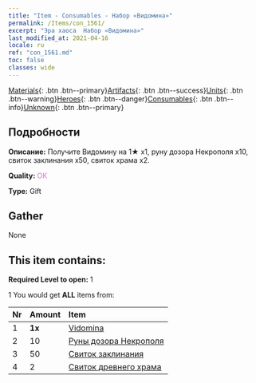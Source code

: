 ```yaml
---
title: "Item - Consumables - Набор «Видомина»"
permalink: /Items/con_1561/
excerpt: "Эра хаоса  Набор «Видомина»"
last_modified_at: 2021-04-16
locale: ru
ref: "con_1561.md"
toc: false
classes: wide
---
```

 [Materials](/ru/Items/){: .btn .btn--primary}[Artifacts](/ru/Items/Artifacts/){: .btn .btn--success}[Units](/ru/Items/Units/){: .btn .btn--warning}[Heroes](/ru/Items/Heroes/){: .btn .btn--danger}[Consumables](/ru/Items/Consumables/){: .btn .btn--info}[Unknown](/ru/Items/Unknown/){: .btn .btn--primary}

## Подробности
 **Описание:** Получите Видомину на 1★ x1, руну дозора Некрополя x10, свиток заклинания x50, свиток храма x2.

 **Quality:** <span style="color: #DA70D6">OK</span>

 **Type:** Gift

## Gather

  None

## This item contains:

 **Required Level to open:** 1

 1 You would get **ALL** items  from:

  | Nr | Amount |     Item    |
  |:---|:-------|:------------|
  | 1 |  **1x** | [Vidomina](/heroes/Видомина/) |  | 
  | 2 | 10 | [Руны дозора Некрополя](/ru/Items/con_755/) |  | 
  | 3 | 50 | [Свиток заклинания](/ru/Items/con_694/) |  | 
  | 4 | 2 | [Свиток древнего храма](/ru/Items/con_697/) |  | 
